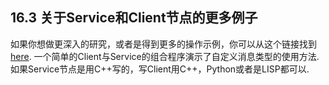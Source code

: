 ## 16.3 关于Service和Client节点的更多例子
如果你想做更深入的研究，或者是得到更多的操作示例，你可以从这个链接找到[here](https://github.com/fairlight1337/ros_service_examples/). 一个简单的Client与Service的组合程序演示了自定义消息类型的使用方法. 如果Service节点是用C++写的，写Client用C++，Python或者是LISP都可以.